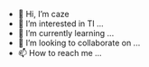 - 👋 Hi, I’m caze
- 👀 I’m interested in TI ...
- 🌱 I’m currently learning ...
- 💞️ I’m looking to collaborate on ...
- 📫 How to reach me ...

<!---
caze61/caze61 is a ✨ special ✨ repository because its `README.md` (this file) appears on your GitHub profile.
You can click the Preview link to take a look at your changes.
--->
